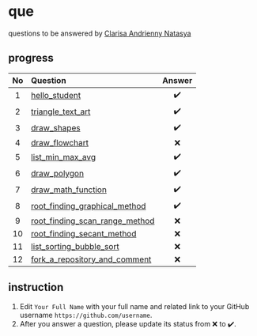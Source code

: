 # que
questions to be answered by [Clarisa Andrienny Natasya](https://github.com/Clarisa00)


## progress
No | Question | Answer
:-: | :- | :-:
1 | [hello_student](hello_student.ipynb) | :heavy_check_mark:
2 | [triangle_text_art](triangle_text_art.ipynb) | :heavy_check_mark:
3 | [draw_shapes](draw_shapes.ipynb) | :heavy_check_mark:
4 | [draw_flowchart](draw_flowchart.ipynb) | :x:
5 | [list_min_max_avg](list_min_max_avg.ipynb) | :heavy_check_mark:
6 | [draw_polygon](draw_polygon.ipynb) | :heavy_check_mark:
7 | [draw_math_function](draw_math_function.ipynb) | :heavy_check_mark:
8 | [root_finding_graphical_method](root_finding_graphical_method.ipynb) | :heavy_check_mark:
9 | [root_finding_scan_range_method](root_finding_scan_range_method.ipynb) | :x:
10 | [root_finding_secant_method](root_finding_secant_method.ipynb) | :x:
11 | [list_sorting_bubble_sort](list_sorting_bubble_sort.ipynb) | :x:
12 | [fork_a_repository_and_comment](fork_a_repository_and_comment.ipynb) | :x:

## instruction
1. Edit `Your Full Name` with your full name and related link to your GitHub username `https://github.com/username`.
2. After you answer a question, please update its status from :x: to :heavy_check_mark:.
